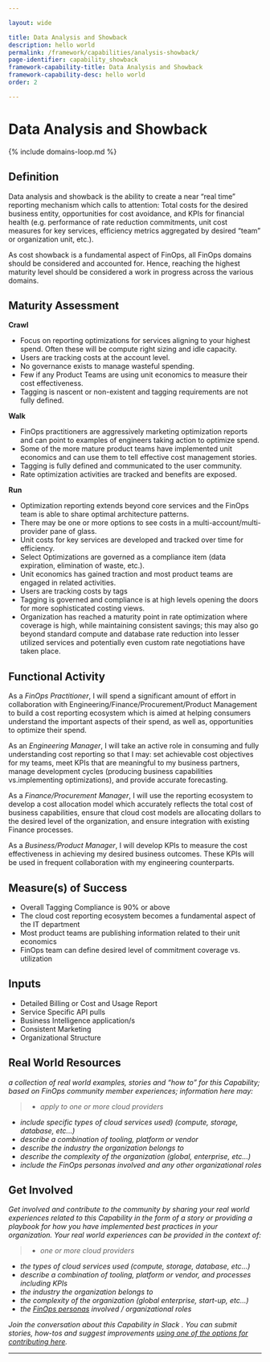 ```yaml
---

layout: wide

title: Data Analysis and Showback
description: hello world
permalink: /framework/capabilities/analysis-showback/
page-identifier: capability_showback
framework-capability-title: Data Analysis and Showback
framework-capability-desc: hello world
order: 2

---
```


# Data Analysis and Showback

{% include domains-loop.md %}

## Definition
Data analysis and showback is the ability to create a near “real time” reporting mechanism which calls to attention: Total costs for the desired business entity, opportunities for cost avoidance, and KPIs for financial health (e.g. performance of rate reduction commitments, unit cost measures for key services, efficiency metrics aggregated by desired “team” or organization unit, etc.).

As cost showback is a fundamental aspect of FinOps, all FinOps domains should be considered and accounted for. Hence, reaching the highest maturity level should be considered a work in progress across the various domains.

## Maturity Assessment

**Crawl**
- Focus on reporting optimizations for services aligning to your highest spend. Often these will be compute right sizing and idle capacity.
- Users are tracking costs at the account level.
- No governance exists to manage wasteful spending.
- Few if any Product Teams are using unit economics to measure their cost effectiveness.
- Tagging is nascent or non-existent and tagging requirements are not fully defined.

**Walk**
- FinOps practitioners are aggressively marketing optimization reports and can point to examples of engineers taking action to optimize spend.
- Some of the more mature product teams have implemented unit economics and can use them to tell effective cost management stories.
- Tagging is fully defined and communicated to the user community.
- Rate optimization activities are tracked and benefits are exposed.

**Run**
- Optimization reporting extends beyond core services and the FinOps team is able to share optimal architecture patterns.
- There may be one or more options to see costs in a multi-account/multi-provider pane of glass.
- Unit costs for key services are developed and tracked over time for efficiency.
- Select Optimizations are governed as a compliance item (data expiration, elimination of waste, etc.).
- Unit economics has gained traction and most product teams are engaged in related activities.
- Users are tracking costs by tags
- Tagging is governed and compliance is at high levels opening the doors for more sophisticated costing views.
- Organization has reached a maturity point in rate optimization where coverage is high, while maintaining consistent savings; this may also go beyond standard compute and database rate reduction into lesser utilized services and potentially even custom rate negotiations have taken place.

## Functional Activity
As a *FinOps Practitioner*, I will spend a significant amount of effort in collaboration with Engineering/Finance/Procurement/Product Management to build a cost reporting ecosystem which is aimed at helping consumers understand the important aspects of their spend, as well as, opportunities to optimize their spend.

As an *Engineering Manager*, I will take an active role in consuming and fully understanding cost reporting so that I may: set achievable cost objectives for my teams, meet KPIs that are meaningful to my business partners, manage development cycles (producing business capabilities vs.implementing optimizations), and provide accurate forecasting.  

As a *Finance/Procurement Manager*, I will use the reporting ecosystem to develop a cost allocation model which accurately reflects the total cost of business capabilities, ensure that cloud cost models are allocating dollars to the desired level of the organization, and ensure integration with existing Finance processes.

As a *Business/Product Manager*, I will develop KPIs to measure the cost effectiveness in achieving my desired business outcomes. These KPIs will be used in frequent collaboration with my engineering counterparts.

## Measure(s) of Success
- Overall Tagging Compliance is 90% or above
- The cloud cost reporting ecosystem becomes a fundamental aspect of the IT department
- Most product teams are publishing information related to their unit economics
- FinOps team can define desired level of commitment coverage vs. utilization

## Inputs
- Detailed Billing or Cost and Usage Report
- Service Specific API pulls
- Business Intelligence application/s
- Consistent Marketing
- Organizational Structure

## Real World Resources
_a collection of real world examples, stories and “how to” for this Capability; based on FinOps community member experiences; information here may:_
>* _apply to one or more cloud providers_
* _include specific types of cloud services used) (compute, storage, database, etc...)_
* _describe a combination of  tooling, platform or vendor_
* _describe the industry the organization belongs to_
* _describe the complexity of the organization (global, enterprise, etc…)_
* _include the FinOps personas involved and any other organizational roles_

## Get Involved
_Get involved and contribute to the community by sharing your real world experiences related to this Capability in the form of a story or providing a playbook for how you have implemented best practices in your organization. Your real world experiences can be provided in the context of:_

>* _one or more cloud providers_
* _the types of cloud services used (compute, storage, database, etc...)_
* _describe a combination of  tooling, platform or vendor, and processes including KPIs_
* _the industry the organization belongs to_
* _the complexity of the organization (global enterprise, start-up, etc…)_
* _the [FinOps personas](https://www.finops.org/framework/personas/) involved / organizational roles_

_Join the conversation about this Capability in Slack <!-- [insert name and link to Slack channel here] -->. You can submit stories, how-tos and suggest improvements [using one of the options for contributing here](https://www.finops.org/introduction/how-to-contribute/)._

---
